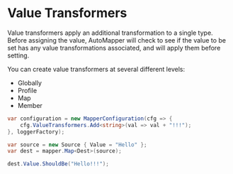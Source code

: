# Value Transformers

Value transformers apply an additional transformation to a single type. Before assigning the value, AutoMapper will check to see if the value to be set has any value transformations associated, and will apply them before setting.

You can create value transformers at several different levels:

 - Globally
 - Profile
 - Map
 - Member

```c#
var configuration = new MapperConfiguration(cfg => {
    cfg.ValueTransformers.Add<string>(val => val + "!!!");
}, loggerFactory);

var source = new Source { Value = "Hello" };
var dest = mapper.Map<Dest>(source);

dest.Value.ShouldBe("Hello!!!");
```
